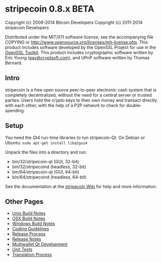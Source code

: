 stripecoin 0.8.x BETA
====================

Copyright (c) 2009-2014 Bitcoin Developers
Copyright (c) 2011-2014 stripecoin Developers

Distributed under the MIT/X11 software license, see the accompanying
file COPYING or http://www.opensource.org/licenses/mit-license.php.
This product includes software developed by the OpenSSL Project for use in the [OpenSSL Toolkit](http://www.openssl.org/). This product includes
cryptographic software written by Eric Young ([eay@cryptsoft.com](mailto:eay@cryptsoft.com)), and UPnP software written by Thomas Bernard.


Intro
---------------------
stripecoin is a free open source peer-to-peer electronic cash system that is
completely decentralized, without the need for a central server or trusted
parties.  Users hold the crypto keys to their own money and transact directly
with each other, with the help of a P2P network to check for double-spending.


Setup
---------------------
You need the Qt4 run-time libraries to run stripecoin-Qt. On Debian or Ubuntu:
	`sudo apt-get install libqtgui4`

Unpack the files into a directory and run:

- bin/32/stripecoin-qt (GUI, 32-bit)
- bin/32/stripecoind (headless, 32-bit)
- bin/64/stripecoin-qt (GUI, 64-bit)
- bin/64/stripecoind (headless, 64-bit)

See the documentation at the [stripecoin Wiki](http://stripecoin.info)
for help and more information.


Other Pages
---------------------
- [Unix Build Notes](build-unix.md)
- [OSX Build Notes](build-osx.md)
- [Windows Build Notes](build-msw.md)
- [Coding Guidelines](coding.md)
- [Release Process](release-process.md)
- [Release Notes](release-notes.md)
- [Multiwallet Qt Development](multiwallet-qt.md)
- [Unit Tests](unit-tests.md)
- [Translation Process](translation_process.md)
